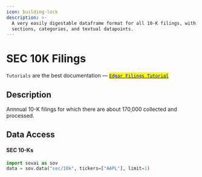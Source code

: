 ```yaml
---
icon: building-lock
description: >-
  A very easily digestable dataframe format for all 10-K filings, with multiple
  sections, categories, and textual datapoints.
---
```


# SEC 10K Filings

`Tutorials` are the best documentation — [<mark style="color:blue;">`Edgar Filings Tutorial`</mark>](https://colab.research.google.com/github/sovai-research/sovai-public/blob/main/notebooks/studies/SEC%2010K%20Filings.ipynb)

## Description

Annnual 10-K filings for which there are about 170,000 collected and processed.

## Data Access

#### SEC 10-Ks

```python
import sovai as sov
data = sov.data("sec/10k", tickers=["AAPL"], limit=1)
```

<figure><img src="../.gitbook/assets/sec_10k_filings_1.png" alt=""><figcaption></figcaption></figure>
